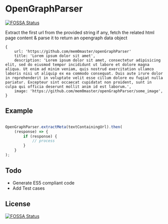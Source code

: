 # OpenGraphParser
[![FOSSA Status](https://app.fossa.io/api/projects/git%2Bgithub.com%2Fjay-bricksoft%2FopenGraphParser.svg?type=shield)](https://app.fossa.io/projects/git%2Bgithub.com%2Fjay-bricksoft%2FopenGraphParser?ref=badge_shield)


Extract the first url from the provided string if any, fetch the related html page content & parse it to return an opengraph data object

    {
        url: 'https://github.com/mem0master/openGraphParser'
        title: 'Lorem ipsum dolor sit amet',
        description: 'Lorem ipsum dolor sit amet, consectetur adipisicing elit, sed do eiusmod tempor incididunt ut labore et dolore magna aliqua. Ut enim ad minim veniam, quis nostrud exercitation ullamco laboris nisi ut aliquip ex ea commodo consequat. Duis aute irure dolor in reprehenderit in voluptate velit esse cillum dolore eu fugiat nulla pariatur. Excepteur sint occaecat cupidatat non proident, sunt in culpa qui officia deserunt mollit anim id est laborum.',
        image: 'https://github.com/mem0master/openGraphParser/some_image',
    }

## Example

```javascript

OpenGraphParser.extractMeta(textContainingUrl).then(
    (response) => {
        if (response) {
            // process
        }
    }
);

```


## Todo

*   Generate ES5 compliant code
*   Add Test cases


## License
[![FOSSA Status](https://app.fossa.io/api/projects/git%2Bgithub.com%2Fjay-bricksoft%2FopenGraphParser.svg?type=large)](https://app.fossa.io/projects/git%2Bgithub.com%2Fjay-bricksoft%2FopenGraphParser?ref=badge_large)